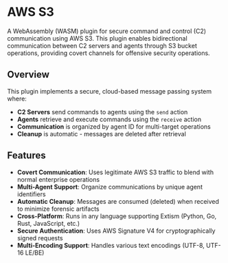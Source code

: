 # AWS S3

A WebAssembly (WASM) plugin for secure command and control (C2) communication using AWS S3. This plugin enables bidirectional communication between C2 servers and agents through S3 bucket operations, providing covert channels for offensive security operations.

## Overview

This plugin implements a secure, cloud-based message passing system where:

- **C2 Servers** send commands to agents using the `send` action  
- **Agents** retrieve and execute commands using the `receive` action  
- **Communication** is organized by agent ID for multi-target operations
- **Cleanup** is automatic - messages are deleted after retrieval

## Features

- **Covert Communication**: Uses legitimate AWS S3 traffic to blend with normal enterprise operations
- **Multi-Agent Support**: Organize communications by unique agent identifiers
- **Automatic Cleanup**: Messages are consumed (deleted) when received to minimize forensic artifacts
- **Cross-Platform**: Runs in any language supporting Extism (Python, Go, Rust, JavaScript, etc.)
- **Secure Authentication**: Uses AWS Signature V4 for cryptographically signed requests
- **Multi-Encoding Support**: Handles various text encodings (UTF-8, UTF-16 LE/BE)
